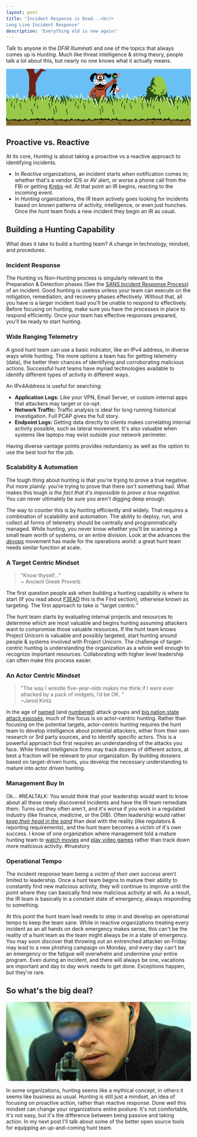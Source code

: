 ```yaml
---
layout: post
title: "Incident Response is Dead...<br/>
Long Live Incident Response"
description: 'Everything old is new again!'
---
```


Talk to anyone in the _DFIR Illuminati_ and one of the topics that always comes up is _Hunting_. Much like threat intelligence & string theory, people talk a lot about this, but nearly no one knows what it actually means.

![Get it? Hunting?](/public/hunting.png)

## Proactive vs. Reactive

At its core, _Hunting_ is about taking a proactive vs a reactive approach to identifying incidents.

- In _Reactive_ organizations, an incident starts when notification comes in; whether that's a vendor IDS or AV alert, or worse a phone call from the FBI or getting [Krebs](http://krebsonsecurity.com/)-ed. At that point an IR begins, reacting to the incoming event.
- In _Hunting_ organizations, the IR team actively goes looking for incidents based on known patterns of activity, intelligence, or even just hunches. Once the hunt team finds a new incident they begin an IR as usual.

## Building a Hunting Capability

What does it take to build a hunting team? A change in technology, mindset, and procedures.

### Incident Response

The Hunting vs Non-Hunting process is singularly relevant to the Preparation & Detection phases (See the [SANS Incident Response Process](http://sroberts.github.io/2015/03/18/sans-ir/)) of an incident. Good hunting is useless unless your team can execute on the mitigation, remediation, and recovery phases effectively. Without that, all you have is a larger incident load you'll be unable to respond to effectively. Before focusing on hunting, make sure you have the processes in place to respond efficiently. Once your team has effective responses prepared, you'll be ready to start hunting.

### Wide Ranging Telemetry

A good hunt team can use a basic indicator, like an IPv4 address, in diverse ways while hunting. The more options a team has for getting telemetry (data), the better their chances of identifying and corroborating malicious actions. Successful hunt teams have myriad technologies available to identify different types of activity in different ways.

An IPv4Address is useful for searching:

- __Application Logs:__ Like your VPN, Email Server, or custom internal apps that attackers may target or co-opt.
- __Network Traffic:__ Traffic analysis is ideal for long running historical investigation. Full PCAP gives the full story.
- __Endpoint Logs:__ Getting data directly to clients makes correlating internal activity possible, such as lateral movement. It's also valuable when systems like laptops may exist outside your network perimeter.

Having diverse vantage points provides redundancy as well as the option to use the best tool for the job.

### Scalability & Automation

The tough thing about hunting is that you're trying to prove a true negative. Put more plainly: you're trying to prove that there isn't something bad. What makes this tough _is the fact that it's impossible to prove a true negative._ You can never ultimately be sure you aren't digging deep enough.

The way to counter this is by hunting efficiently and widely. That requires a combination of scalability and automation. The ability to deploy, run, and collect all forms of telemetry should be centrally and programmatically managed. While hunting, you never know whether you'll be scanning a small team worth of systems, or an entire division. Look at the advances the _[devops](http://theagileadmin.com/what-is-devops/)_ movement has made for the operations world: a great hunt team needs similar function at scale.

### A Target Centric Mindset

> <i class="fa fa-comments-o fa-3x pull-left"></i> "Know thyself..."<br/>~ Ancient Greek Proverb

The first question people ask when building a hunting capability is where to start (If you read about [F3EAD](http://sroberts.github.io/2015/03/24/f3ead/) this is the Find section), otherwise known as targeting. The first approach to take is "target centric."

The hunt team starts by evaluating internal projects and resources to determine which are most valuable and begins hunting assuming attackers want to compromise those valuable resources. If the hunt team knows Project Unicorn is valuable and possibly targeted, start hunting around people & systems involved with Project Unicorn. The challenge of target-centric hunting is understanding the organization as a whole well enough to recognize important resources. Collaborating with higher level leadership can often make this process easier.

### An Actor Centric Mindset

> <i class="fa fa-comments-o fa-3x pull-left"></i> "The way I wrestle five-year-olds makes me think if I were ever attacked by a pack of midgets, I’d be OK. " <br/> ~Jarod Kintz

In the age of [named](http://blog.crowdstrike.com/?s=hurricane+panda) (and [numbered](https://www.fireeye.com/blog/threat-research/2015/04/apt_30_and_the_mecha.html)) attack groups and [big nation state attack exposés](http://www.kaspersky.com/about/news/virus/2015/equation-group-the-crown-creator-of-cyber-espionage), much of the focus is on actor-centric hunting. Rather than focusing on the potential targets, actor-centric hunting requires the hunt team to develop intelligence about potential attackers, either from their own research or 3rd party sources, and to identify specific actors. This is a powerful approach but first requires an understanding of the attacks you face. While threat intelligence firms may track dozens of different actors, at best a fraction will be relevant to your organization. By building dossiers based on target-driven hunts, you develop the necessary understanding to mature into actor driven hunting.

### Management Buy In

Ok... #REALTALK: You would think that your leadership would want to know about all these newly discovered incidents and have the IR team remediate them. Turns out they often aren't, and it's worse if you work in a regulated industry (like finance, medicine, or the DIB). Often leadership would rather [_keep their head in the sand_](http://www.weedist.com/wp-content/uploads/2012/06/Head-In-Sand.jpg) than deal with the reality (like regulators & reporting requirements), and the hunt team becomes a victim of it's own success. I know of one organization where management told a mature hunting team to [watch movies](http://www.imdb.com/title/tt1190536/) and [play video games](http://www.hedgewars.org/) rather than track down more malicious activity. #truestory

### Operational Tempo

The incident response team being a _victim of their own success_ aren't limited to leadership. Once a hunt team begins to mature their ability to constantly find new malicious activity, they will continue to improve until the point where they can basically find new malicious activity at will. As a result, the IR team is basically in a constant state of emergency, always responding to something.

At this point the hunt team lead needs to step in and develop an operational tempo to keep the team sane. While in reactive organizations treating every incident as an all hands on deck emergency makes sense, this can't be the reality of a hunt team as the team might always be in a state of emergency. You may soon discover that throwing out an entrenched attacker on Friday may lead to a new phishing campaign on Monday, and every day can't be an emergency or the fatigue will overwhelm and undermine your entire program. Even during an incident, and there will always be one, vacations are important and day to day work needs to get done. Exceptions happen, but they're rare.

## So what's the big deal?

![A Borne Hunter!](/public/borne.png)

In some organizations, hunting seems like a mythical concept, in others it seems like business as usual. Hunting is still just a mindset, an idea of focusing on proactive action, rather than reactive response. Done well this mindset can change your organizations entire posture. It's not comfortable, it's not easy, but it's the difference between being passive and taking action. In my next post I'll talk about some of the better open source tools for equipping an up-and-coming hunt team.
